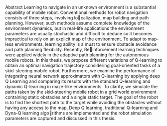 Abstract
Learning to navigate in an unknown environment is a substantial capability of mobile
robot. Conventional methods for robot navigation consists of three steps, involving localization, map building and path planning. However, such methods assume complete
knowledge of the environment dynamics, but in real-life applications the environment
parameters are usually stochastic and difficult to deduce so it becomes impractical to
rely on an explicit map of the environment. To adapt to map-less environments, learning
ability is a must to ensure obstacle avoidance and path planning flexibility. Recently, Reinforcement learning techniques were applied widely in the adaptive path planning for the
autonomous mobile robots. In this thesis, we propose different variations of Q-learning to
obtain an optimal navigation trajectory considering goal-oriented tasks of a skid-steering
mobile robot. Furthermore, we examine the performance of integrating neural network
approximators with Q-learning by applying deep Q Learning and comparing its results
with the standard Q-learning and dynamic Q-learning in maze-like environments. To
clarify, we simulate the paths taken by the skid-steering mobile robot in a grid world
environment containing static obstacles and a single static target. The goal of the robot
is to find the shortest path to the target while avoiding the obstacles without having any
access to the map. Deep Q learning, traditional Q-learning and Dyna-Q learning algorithms are implemented and the robot simulation parameters are captured and discussed
in this thesis.
